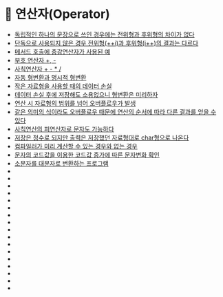 # 📌 연산자(Operator)
* [독립적인 하나의 문장으로 쓰인 경우에는 전위형과 후위형의 차이가 없다](https://github.com/thdqudgns/standard/blob/main/Standard/src/standard/chapter03/OperatorEx01.java)
* [단독으로 사용되지 않은 경우 전위형(++i)과 후위형(i++)의 결과는 다르다](https://github.com/thdqudgns/standard/blob/main/Standard/src/standard/chapter03/OperatorEx02.java)
* [메서드 호출에 증감연산자가 사용된 예](https://github.com/thdqudgns/standard/blob/main/Standard/src/standard/chapter03/OperatorEx03.java)
* [부호 연산자 +, -](https://github.com/thdqudgns/standard/blob/main/Standard/src/standard/chapter03/OperatorEx04.java)
* [사칙연산자 + - * /](https://github.com/thdqudgns/standard/blob/main/Standard/src/standard/chapter03/OperatorEx05.java)
* [자동 형변환과 명시적 형변환](https://github.com/thdqudgns/standard/blob/main/Standard/src/standard/chapter03/OperatorEx06.java)
* [작은 자료형을 사용할 때의 데이터 손실](https://github.com/thdqudgns/standard/blob/main/Standard/src/standard/chapter03/OperatorEx07.java)
* [데이터 손실 후에 저장해도 소용없으니 형변환은 미리하자](https://github.com/thdqudgns/standard/blob/main/Standard/src/standard/chapter03/OperatorEx08.java)
* [연산 시 자료형의 범위를 넘어 오버플로우가 발생](https://github.com/thdqudgns/standard/blob/main/Standard/src/standard/chapter03/OperatorEx09.java)
* [같은 의미의 식이라도 오버플로우 때문에 연산의 순서에 따라 다른 결과를 얻을 수 있다](https://github.com/thdqudgns/standard/blob/main/Standard/src/standard/chapter03/OperatorEx10.java)
* [사칙연산의 피연산자로 문자도 가능하다](https://github.com/thdqudgns/standard/blob/main/Standard/src/standard/chapter03/OperatorEx11.java)
* [저장은 정수로 되지만 출력은 저장했던 자료형대로 char형으로 나온다](https://github.com/thdqudgns/standard/blob/main/Standard/src/standard/chapter03/OperatorEx12.java)
* [컴파일러가 미리 계산할 수 있는 경우와 없는 경우](https://github.com/thdqudgns/standard/blob/main/Standard/src/standard/chapter03/OperatorEx13.java)
* [문자의 코드값을 이용한 코드값 증가에 따른 문자변화 확인](https://github.com/thdqudgns/standard/blob/main/Standard/src/standard/chapter03/OperatorEx14.java)
* [소문자를 대문자로 변환하는 프로그램](https://github.com/thdqudgns/standard/blob/main/Standard/src/standard/chapter03/OperatorEx15.java)
* [](https://github.com/thdqudgns/standard/blob/main/Standard/src/standard/chapter03/OperatorEx16.java)
* [](https://github.com/thdqudgns/standard/blob/main/Standard/src/standard/chapter03/OperatorEx17.java)
* [](https://github.com/thdqudgns/standard/blob/main/Standard/src/standard/chapter03/OperatorEx18.java)
* [](https://github.com/thdqudgns/standard/blob/main/Standard/src/standard/chapter03/OperatorEx19.java)
* [](https://github.com/thdqudgns/standard/blob/main/Standard/src/standard/chapter03/OperatorEx20.java)
* [](https://github.com/thdqudgns/standard/blob/main/Standard/src/standard/chapter03/OperatorEx21.java)
* [](https://github.com/thdqudgns/standard/blob/main/Standard/src/standard/chapter03/OperatorEx22.java)
* [](https://github.com/thdqudgns/standard/blob/main/Standard/src/standard/chapter03/OperatorEx23.java)
* [](https://github.com/thdqudgns/standard/blob/main/Standard/src/standard/chapter03/OperatorEx24.java)
* [](https://github.com/thdqudgns/standard/blob/main/Standard/src/standard/chapter03/OperatorEx25.java)
* [](https://github.com/thdqudgns/standard/blob/main/Standard/src/standard/chapter03/OperatorEx26.java)
* [](https://github.com/thdqudgns/standard/blob/main/Standard/src/standard/chapter03/OperatorEx27.java)
* [](https://github.com/thdqudgns/standard/blob/main/Standard/src/standard/chapter03/OperatorEx28.java)
* [](https://github.com/thdqudgns/standard/blob/main/Standard/src/standard/chapter03/OperatorEx29.java)
* [](https://github.com/thdqudgns/standard/blob/main/Standard/src/standard/chapter03/OperatorEx30.java)
* [](https://github.com/thdqudgns/standard/blob/main/Standard/src/standard/chapter03/OperatorEx31.java)
* [](https://github.com/thdqudgns/standard/blob/main/Standard/src/standard/chapter03/OperatorEx32.java)
